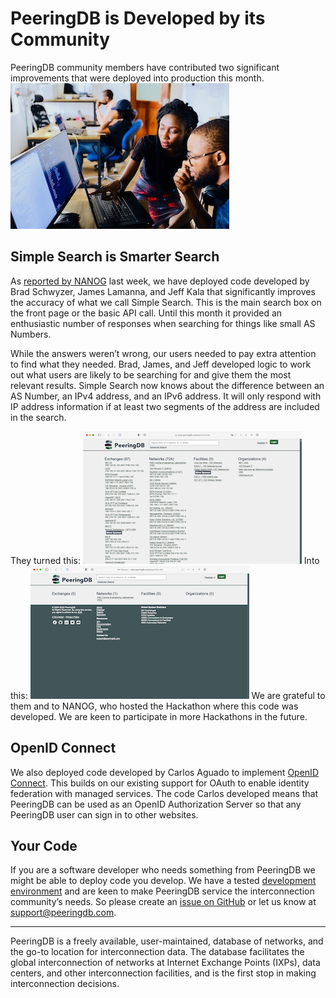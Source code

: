 # PeeringDB is Developed by its Community
PeeringDB community members have contributed two significant improvements that were deployed into production this month.
![Lagos Techie on Unsplash](images/lagos_techie_on_unsplash.jpeg)
## Simple Search is Smarter Search
As [reported by NANOG](https://nanog.org/stories/hackathon-solves-real-world-tech-issue/) last week, we have deployed code developed by Brad Schwyzer, James Lamanna, and Jeff Kala that significantly improves the accuracy of what we call Simple Search. This is the main search box on the front page or the basic API call. Until this month it provided an enthusiastic number of responses when searching for things like small AS Numbers. 

While the answers weren’t wrong, our users needed to pay extra attention to find what they needed. Brad, James, and Jeff developed logic to work out what users are likely to be searching for and give them the most relevant results. Simple Search now knows about the difference between an AS Number, an IPv4 address, and an IPv6 address. It will only respond with IP address information if at least two segments of the address are included in the search.

They turned this: 
![Pre-NANOG 83 Hackathon Search Results](images/pre-nanog_83_hackathon_search_results.png)
Into this:
![Post-NANOG 83 Hackathon Search Results](images/post_nanog_83_hackathon_search_results.png)
We are grateful to them and to NANOG, who hosted the Hackathon where this code was developed. We are keen to participate in more Hackathons in the future.

## OpenID Connect
We also deployed code developed by Carlos Aguado to implement [OpenID Connect](https://github.com/peeringdb/peeringdb/issues/1070). This builds on our existing support for OAuth to enable identity federation with managed services. The code Carlos developed means that PeeringDB can be used as an OpenID Authorization Server so that any PeeringDB user can sign in to other websites.

## Your Code

If you are a software developer who needs something from PeeringDB we might be able to deploy code you develop. We have a tested [development environment](https://docs.peeringdb.com/blog/contributing_code/) and are keen to make PeeringDB service the interconnection community’s needs. So please create an [issue on GitHub](https://github.com/peeringdb/peeringdb/issues/new/choose) or let us know at [support@peeringdb.com](mailto:support@peeringdb.com).

---

PeeringDB is a freely available, user-maintained, database of networks, and the go-to location for interconnection data. The database facilitates the global interconnection of networks at Internet Exchange Points (IXPs), data centers, and other interconnection facilities, and is the first stop in making interconnection decisions. 
